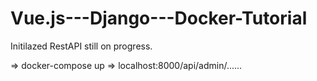 # Vue.js---Django---Docker-Tutorial

Initilazed RestAPI still on progress.

=> docker-compose up
=> localhost:8000/api/admin/......
